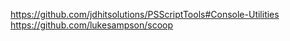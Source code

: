 https://github.com/jdhitsolutions/PSScriptTools#Console-Utilities
https://github.com/lukesampson/scoop